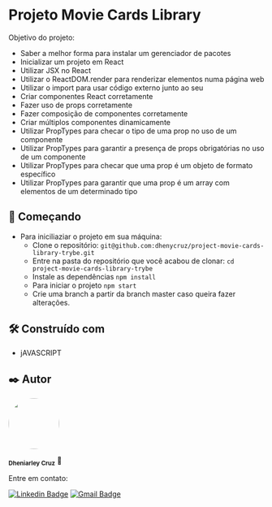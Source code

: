 # Projeto Movie Cards Library
Objetivo do projeto:
- Saber a melhor forma para instalar um gerenciador de pacotes
- Inicializar um projeto em React
- Utilizar JSX no React
- Utilizar o ReactDOM.render para renderizar elementos numa página web
- Utilizar o import para usar código externo junto ao seu
- Criar componentes React corretamente
- Fazer uso de props corretamente
- Fazer composição de componentes corretamente
- Criar múltiplos componentes dinamicamente
- Utilizar PropTypes para checar o tipo de uma prop no uso de um componente
- Utilizar PropTypes para garantir a presença de props obrigatórias no uso de um componente
- Utilizar PropTypes para checar que uma prop é um objeto de formato específico
- Utilizar PropTypes para garantir que uma prop é um array com elementos de um determinado tipo

## 🚀 Começando
- Para iniciliaziar o projeto em sua máquina:
  - Clone o repositório:
    ``` git@github.com:dhenycruz/project-movie-cards-library-trybe.git ```
  - Entre na pasta do repositório que você acabou de clonar:
    ``` cd project-movie-cards-library-trybe ```
  - Instale as dependências
    ``` npm install ```
  - Para iniciar o projeto
  ``` npm start ```
  - Crie uma branch a partir da branch master caso queira fazer alterações.

## 🛠️ Construído com

* jAVASCRIPT

## ✒️ Autor
 
  <a href="url"><img src="https://avatars.githubusercontent.com/u/26901028?s=400&u=d99619f0fcc7ff7d8407ff05a0e90a0149f959ee&v=4" style="border-radius: 100%;" width="100px" heigth="100px" alt=""/></a>
  
<sub><b>Dheniarley Cruz</b></sub></a> 🚀

Entre em contato:

[![Linkedin Badge](https://img.shields.io/badge/-Dheniarley-blue?style=flat-square&logo=Linkedin&logoColor=white&link=https://www.linkedin.com/in/dheniarley/)](https://www.linkedin.com/in/dheniarley/) 
[![Gmail Badge](https://img.shields.io/badge/-dheniarley.ds@gmail.com-c14438?style=flat-square&logo=Gmail&logoColor=white&link=mailto:dheniarley.ds@gmail.com)](mailto:dheniarley.ds@gmail.com)
